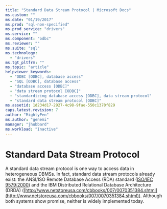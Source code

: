 ```yaml
---
title: "Standard Data Stream Protocol | Microsoft Docs"
ms.custom: ""
ms.date: "01/19/2017"
ms.prod: "sql-non-specified"
ms.prod_service: "drivers"
ms.service: ""
ms.component: "odbc"
ms.reviewer: ""
ms.suite: "sql"
ms.technology: 
  - "drivers"
ms.tgt_pltfrm: ""
ms.topic: "article"
helpviewer_keywords: 
  - "ODBC [ODBC], database access"
  - "SQL [ODBC], database access"
  - "database access [ODBC]"
  - "data stream protocol [ODBC]"
  - "standardizing database access [ODBC], data stream protocol"
  - "standard data stream protocol [ODBC]"
ms.assetid: 1d234d17-2927-4c98-9fae-550c1370f829
caps.latest.revision: 7
author: "MightyPen"
ms.author: "genemi"
manager: "jhubbard"
ms.workload: "Inactive"
---
```

# Standard Data Stream Protocol
A standard data stream protocol is one way to access data in heterogeneous DBMSs. In fact, standard data stream protocols already exist: the ANSI/ISO Remote Database Access (RDA) standard ([ISO/IEC 9579:2000](http://www.iso.org/iso/catalogue_detail.htm?csnumber=30615)) and the IBM Distributed Relational Database Architecture (DRDA) ([http://www.netstoreusa.com/cbbooks/007/0070351384.shtml](http://www.netstoreusa.com/cbbooks/007/0070351384.shtml)). Although both systems show promise, neither is widely implemented today.
